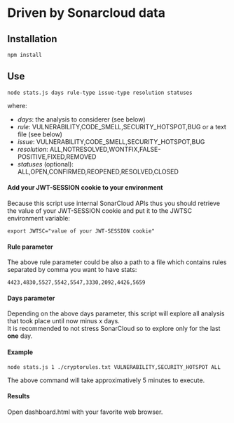 # Driven by Sonarcloud data

## Installation
```
npm install
```

## Use

```
node stats.js days rule-type issue-type resolution statuses
```

where:
<sup>
- *days*: the analysis to considerer (see below)
- *rule*: VULNERABILITY,CODE_SMELL,SECURITY_HOTSPOT,BUG or a text file (see below)
- *issue*: VULNERABILITY,CODE_SMELL,SECURITY_HOTSPOT,BUG
- *resolution*:  ALL,NOTRESOLVED,WONTFIX,FALSE-POSITIVE,FIXED,REMOVED
- *statuses* (optional): ALL,OPEN,CONFIRMED,REOPENED,RESOLVED,CLOSED
</sup>

#### Add your JWT-SESSION cookie to your environment
Because this script use internal SonarCloud APIs thus you should retrieve the value of your JWT-SESSION cookie and put it to the JWTSC environment variable:
```
export JWTSC="value of your JWT-SESSION cookie"
```

#### Rule parameter
The above rule parameter could be also a path to a file which contains rules separated by comma you want to have stats:
```
4423,4830,5527,5542,5547,3330,2092,4426,5659
```

#### Days parameter
Depending on the above days parameter, this script will explore all analysis that took place until now minus x days.  
It is recommended to not stress SonarCloud so to explore only for the last **one** day. 


#### Example
```
node stats.js 1 ./cryptorules.txt VULNERABILITY,SECURITY_HOTSPOT ALL
```
The above command will take approximatively 5 minutes to execute.

#### Results
Open dashboard.html with your favorite web browser.
